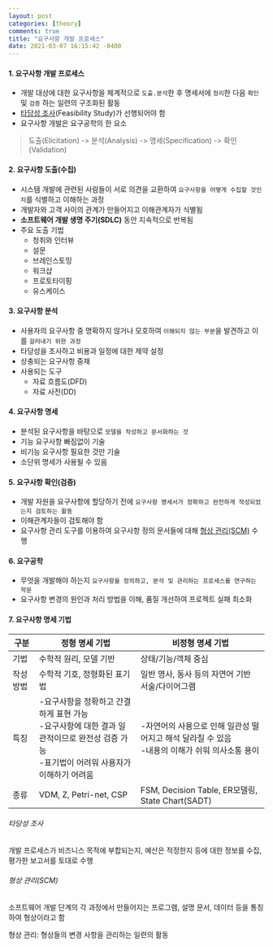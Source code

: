 ```yaml
---
layout: post
categories: [theory]
comments: true
title: "요구사항 개발 프로세스"
date: 2021-03-07 16:15:42 -0400
---
```


#### 1. 요구사항 개발 프로세스

- 개발 대상에 대한 요구사항을 체계적으로 `도출.분석`한 후  명세서에 `정리`한 다음 `확인` 및 `검증` 하는 일련의 구조화된 활동
- [타당성 조사](#타당성-조사)(Feasibility Study)가 선행되어야 함
- 요구사항 개발은 요구공학의 한 요소

> 도출(Elicitation) -> 분석(Analysis) -> 명세(Specification) -> 확인(Validation)

#### 2. 요구사항 도출(수집)

- 시스템 개발에 관련된 사람들이 서로 의견을 교환하여 `요구사항을 어떻게 수집할 것인지`를 식별하고 이해하는 과정
- 개발자와 고객 사이의 관계가 만들어지고 이해관계자가 식별됨
- **소프트웨어 개발 생명 주기(SDLC)** 동안 지속적으로 반복됨
- 주요 도출 기법
  - 청취와 인터뷰
  - 설문
  - 브레인스토밍
  - 워크샵
  - 프로토타이핑
  - 유스케이스

#### 3. 요구사항 분석

- 사용자의 요구사항 중 명확하지 않거나 모호하여 `이해되지 않는 부분`을 발견하고 이를 `걸러내기 위한 과정`
- 타당성을 조사하고 비용과 일정에 대한 제약 설정
- 상충되는 요구사항 중재
- 사용되는 도구
  - 자료 흐름도(DFD)
  - 자료 사전(DD)

#### 4. 요구사항 명세

- 분석된 요구사항을 바탕으로 `모델을 작성하고 문서화하는 것`
- 기능 요구사항 빠짐없이 기술
- 비기능 요구사항 필요한 것만 기술
- 소단위 명세가 사용될 수 있음

#### 5. 요구사항 확인(검증)

- 개발 자원을 요구사항에 할당하기 전에 `요구사항 명세서가 정확하고 완전하게 작성되었는지 검토하는 활동`
- 이해관계자들이 검토해야 함
- 요구사항 관리 도구를 이용하여 요구사항 정의 문서들에 대해 [형상 관리(SCM)](#형상-관리) 수행

#### 6. 요구공학

- 무엇을 개발해야 하는지 `요구사항을 정의하고, 분석 및 관리하는 프로세스를 연구하는 학문`
- 요구사항 변경의 원인과 처리 방법을 이해, 품질 개선하여 프로젝트 실패 최소화

#### 7. 요구사항 명세 기법

| 구분      | 정형 명세 기법                                               | 비정형 명세 기법                                             |
| --------- | ------------------------------------------------------------ | ------------------------------------------------------------ |
| 기법      | 수학적 원리, 모델 기반                                       | 상태/기능/객체 중심                                          |
| 작성 방법 | 수학적 기호, 정형화된 표기법                                 | 일반 명사, 동사 등의 자연어 기반 서술/다이어그램             |
| 특징      | -요구사항을 정확하고 간결하게 표현 가능<br />-요구사항에 대한 결과 일관적이므로 완전성 검증 가능<br />-표기법이 어려워 사용자가 이해하기 어려움 | -자연어의 사용으로 인해 일관성 떨어지고 해석 달라질 수 있음<br />-내용의 이해가 쉬워 의사소통 용이 |
| 종류      | VDM, Z, Petri-net, CSP                                       | FSM, Decision Table, ER모델링, State Chart(SADT)             |

###### 타당성 조사

개발 프로세스가 비즈니스 목적에 부합되는지, 예산은 적정한지 등에 대한 정보를 수집, 평가한 보고서를 토대로 수행

###### 형상 관리(SCM)

소프트웨어 개발 단계의 각 과정에서 만들어지는 프로그램, 설명 문서, 데이터 등을 통칭하여 형상이라고 함

형상 관리: 형상들의 변경 사항을 관리하는 일련의 활동

